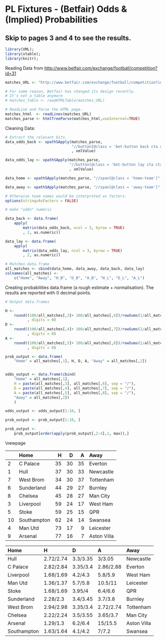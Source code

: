 # PL Fixtures - (Betfair) Odds & (Implied) Probabilities

## Skip to pages 3 and 4 to see the results.


```r
library(XML);
library(xtable);
library(knitr);
```

Reading Data from <http://www.betfair.com/exchange/football/competition?id=31>


```r
matches_URL <- "http://www.betfair.com/exchange/football/competition?id=31"

# For some reason, Betfair has changed its design recently. 
# It's not a table anymore
# matches_Table <- readHTMLTable(matches_URL)

# ReadLine and Parse the HTML page.
matches_html  <- readLines(matches_URL)
matches_parse <- htmlTreeParse(matches_html,useInternal=TRUE)
```

Cleaning Data:


```r
# Extract the relevant bits.
data_odds_back <- xpathSApply(matches_parse, 
                              "//button[@class = 'bet-button back cta cta-back i13n-ltxt-FltBetSlpB i13n-Sp-1']/span[@class = 'price']"
                              , xmlValue) 

data_odds_lay <- xpathSApply(matches_parse, 
                             "//button[@class = 'bet-button lay cta cta-lay i13n-ltxt-FltBetSlpL i13n-Sp-1']/span[@class = 'price']"
                             , xmlValue) 

data_home <- xpathSApply(matches_parse, "//span[@class = 'home-team']", xmlValue)   

data_away <- xpathSApply(matches_parse, "//span[@class = 'away-team']", xmlValue)   

# Otherwise team names would be interpreted as factors.
options(stringsAsFactors = FALSE)

# make "odds" numeric

data_back <- data.frame(
    apply(
        matrix(data_odds_back, ncol = 3, byrow = TRUE)
        , 2, as.numeric))

data_lay <- data.frame(
    apply(
        matrix(data_odds_lay, ncol = 3, byrow = TRUE)
        , 2, as.numeric))

# Matches data.frame
all_matches <- cbind(data_home, data_away, data_back, data_lay)
colnames(all_matches) <- 
    c("Home", "Away", "H_B", "D_B", "A_B", "H_L", "D_L", "A_L")
```

Creating probabilities data.frame (a rough estimate + normalisation). The results are reported with 0 decimal points.


```r
# Output data.frames

H <- 
    round((100/all_matches[,3]+ 100/all_matches[,6])/rowSums(1/all_matches[,3:8])
          , digits = 0)
D <- 
    round((100/all_matches[,4]+ 100/all_matches[,7])/rowSums(1/all_matches[,3:8])
          , digits = 0)
A <- 
    round((100/all_matches[,5]+ 100/all_matches[,8])/rowSums(1/all_matches[,3:8])
          , digits = 0)

prob_output <- data.frame(
    "Home" = all_matches[,1], H, D, A, "Away" = all_matches[,2])


odds_output <- data.frame(cbind(
    "Home" = all_matches[,1], 
    H = paste(all_matches[,3], all_matches[,6], sep = "/"),
    D = paste(all_matches[,4], all_matches[,7], sep = "/"),
    A = paste(all_matches[,5], all_matches[,8], sep = "/"),
    "Away" = all_matches[,2])
    )

odds_output <- odds_output[1:10, ]

prob_output <- prob_output[1:10, ]

prob_output <- 
    prob_output[order(apply(prob_output[,2:4],1, max)),]
```

\newpage


|   |Home        |  H|  D|  A|Away        |
|:--|:-----------|--:|--:|--:|:-----------|
|2  |C Palace    | 35| 30| 35|Everton     |
|1  |Hull        | 37| 30| 33|Newcastle   |
|7  |West Brom   | 34| 30| 37|Tottenham   |
|6  |Sunderland  | 44| 29| 27|Burnley     |
|8  |Chelsea     | 45| 28| 27|Man City    |
|3  |Liverpool   | 59| 24| 17|West Ham    |
|5  |Stoke       | 59| 25| 15|QPR         |
|10 |Southampton | 62| 24| 14|Swansea     |
|4  |Man Utd     | 73| 17|  9|Leicester   |
|9  |Arsenal     | 77| 16|  7|Aston Villa |



|Home        |H         |D        |A         |Away        |
|:-----------|:---------|:--------|:---------|:-----------|
|Hull        |2.72/2.74 |3.3/3.35 |3/3.05    |Newcastle   |
|C Palace    |2.82/2.84 |3.35/3.4 |2.86/2.88 |Everton     |
|Liverpool   |1.68/1.69 |4.2/4.3  |5.8/5.9   |West Ham    |
|Man Utd     |1.36/1.37 |5.7/5.8  |10.5/11   |Leicester   |
|Stoke       |1.68/1.69 |3.95/4   |6.4/6.6   |QPR         |
|Sunderland  |2.28/2.3  |3.4/3.45 |3.7/3.8   |Burnley     |
|West Brom   |2.94/2.98 |3.35/3.4 |2.72/2.74 |Tottenham   |
|Chelsea     |2.22/2.24 |3.5/3.55 |3.65/3.7  |Man City    |
|Arsenal     |1.29/1.3  |6.2/6.4  |15/15.5   |Aston Villa |
|Southampton |1.63/1.64 |4.1/4.2  |7/7.2     |Swansea     |


